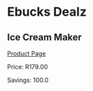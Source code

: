 
# Ebucks Dealz
## Ice Cream Maker
[Product Page](https://www.ebucks.com/web/shop/productSelected.do?prodId=1098226817&catId=375509364)

Price: R179.00

Savings: 100.0


	